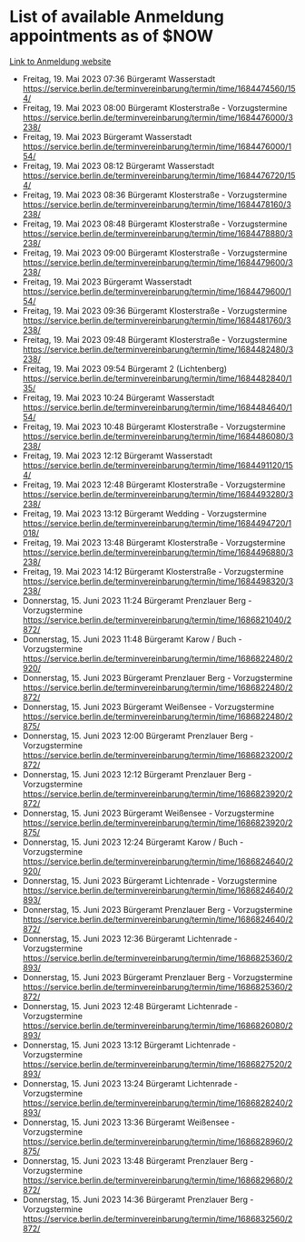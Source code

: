 # List of available Anmeldung appointments as of $NOW
[Link to Anmeldung website](https://service.berlin.de/terminvereinbarung/termin/tag.php?termin=1&anliegen[]=120686&dienstleisterlist=122210,122217,327316,122219,327312,122227,327314,122231,327346,122243,327348,122254,122252,329742,122260,329745,122262,329748,122271,327278,122273,327274,122277,327276,330436,122280,327294,122282,327290,122284,327292,122291,327270,122285,327266,122286,327264,122296,327268,150230,329760,122297,327286,122294,327284,122312,329763,122314,329775,122304,327330,122311,327334,122309,327332,317869,122281,327352,122279,329772,122283,122276,327324,122274,327326,122267,329766,122246,327318,122251,327320,122257,327322,122208,327298,122226,327300&herkunft=http%3A%2F%2Fservice.berlin.de%2Fdienstleistung%2F120686%2F)
- Freitag, 19. Mai 2023 07:36 Bürgeramt Wasserstadt https://service.berlin.de/terminvereinbarung/termin/time/1684474560/154/
- Freitag, 19. Mai 2023 08:00 Bürgeramt Klosterstraße - Vorzugstermine https://service.berlin.de/terminvereinbarung/termin/time/1684476000/3238/
- Freitag, 19. Mai 2023  Bürgeramt Wasserstadt https://service.berlin.de/terminvereinbarung/termin/time/1684476000/154/
- Freitag, 19. Mai 2023 08:12 Bürgeramt Wasserstadt https://service.berlin.de/terminvereinbarung/termin/time/1684476720/154/
- Freitag, 19. Mai 2023 08:36 Bürgeramt Klosterstraße - Vorzugstermine https://service.berlin.de/terminvereinbarung/termin/time/1684478160/3238/
- Freitag, 19. Mai 2023 08:48 Bürgeramt Klosterstraße - Vorzugstermine https://service.berlin.de/terminvereinbarung/termin/time/1684478880/3238/
- Freitag, 19. Mai 2023 09:00 Bürgeramt Klosterstraße - Vorzugstermine https://service.berlin.de/terminvereinbarung/termin/time/1684479600/3238/
- Freitag, 19. Mai 2023  Bürgeramt Wasserstadt https://service.berlin.de/terminvereinbarung/termin/time/1684479600/154/
- Freitag, 19. Mai 2023 09:36 Bürgeramt Klosterstraße - Vorzugstermine https://service.berlin.de/terminvereinbarung/termin/time/1684481760/3238/
- Freitag, 19. Mai 2023 09:48 Bürgeramt Klosterstraße - Vorzugstermine https://service.berlin.de/terminvereinbarung/termin/time/1684482480/3238/
- Freitag, 19. Mai 2023 09:54 Bürgeramt 2 (Lichtenberg) https://service.berlin.de/terminvereinbarung/termin/time/1684482840/135/
- Freitag, 19. Mai 2023 10:24 Bürgeramt Wasserstadt https://service.berlin.de/terminvereinbarung/termin/time/1684484640/154/
- Freitag, 19. Mai 2023 10:48 Bürgeramt Klosterstraße - Vorzugstermine https://service.berlin.de/terminvereinbarung/termin/time/1684486080/3238/
- Freitag, 19. Mai 2023 12:12 Bürgeramt Wasserstadt https://service.berlin.de/terminvereinbarung/termin/time/1684491120/154/
- Freitag, 19. Mai 2023 12:48 Bürgeramt Klosterstraße - Vorzugstermine https://service.berlin.de/terminvereinbarung/termin/time/1684493280/3238/
- Freitag, 19. Mai 2023 13:12 Bürgeramt Wedding - Vorzugstermine https://service.berlin.de/terminvereinbarung/termin/time/1684494720/1018/
- Freitag, 19. Mai 2023 13:48 Bürgeramt Klosterstraße - Vorzugstermine https://service.berlin.de/terminvereinbarung/termin/time/1684496880/3238/
- Freitag, 19. Mai 2023 14:12 Bürgeramt Klosterstraße - Vorzugstermine https://service.berlin.de/terminvereinbarung/termin/time/1684498320/3238/
- Donnerstag, 15. Juni 2023 11:24 Bürgeramt Prenzlauer Berg - Vorzugstermine https://service.berlin.de/terminvereinbarung/termin/time/1686821040/2872/
- Donnerstag, 15. Juni 2023 11:48 Bürgeramt Karow / Buch - Vorzugstermine https://service.berlin.de/terminvereinbarung/termin/time/1686822480/2920/
- Donnerstag, 15. Juni 2023  Bürgeramt Prenzlauer Berg - Vorzugstermine https://service.berlin.de/terminvereinbarung/termin/time/1686822480/2872/
- Donnerstag, 15. Juni 2023  Bürgeramt Weißensee - Vorzugstermine https://service.berlin.de/terminvereinbarung/termin/time/1686822480/2875/
- Donnerstag, 15. Juni 2023 12:00 Bürgeramt Prenzlauer Berg - Vorzugstermine https://service.berlin.de/terminvereinbarung/termin/time/1686823200/2872/
- Donnerstag, 15. Juni 2023 12:12 Bürgeramt Prenzlauer Berg - Vorzugstermine https://service.berlin.de/terminvereinbarung/termin/time/1686823920/2872/
- Donnerstag, 15. Juni 2023  Bürgeramt Weißensee - Vorzugstermine https://service.berlin.de/terminvereinbarung/termin/time/1686823920/2875/
- Donnerstag, 15. Juni 2023 12:24 Bürgeramt Karow / Buch - Vorzugstermine https://service.berlin.de/terminvereinbarung/termin/time/1686824640/2920/
- Donnerstag, 15. Juni 2023  Bürgeramt Lichtenrade - Vorzugstermine https://service.berlin.de/terminvereinbarung/termin/time/1686824640/2893/
- Donnerstag, 15. Juni 2023  Bürgeramt Prenzlauer Berg - Vorzugstermine https://service.berlin.de/terminvereinbarung/termin/time/1686824640/2872/
- Donnerstag, 15. Juni 2023 12:36 Bürgeramt Lichtenrade - Vorzugstermine https://service.berlin.de/terminvereinbarung/termin/time/1686825360/2893/
- Donnerstag, 15. Juni 2023  Bürgeramt Prenzlauer Berg - Vorzugstermine https://service.berlin.de/terminvereinbarung/termin/time/1686825360/2872/
- Donnerstag, 15. Juni 2023 12:48 Bürgeramt Lichtenrade - Vorzugstermine https://service.berlin.de/terminvereinbarung/termin/time/1686826080/2893/
- Donnerstag, 15. Juni 2023 13:12 Bürgeramt Lichtenrade - Vorzugstermine https://service.berlin.de/terminvereinbarung/termin/time/1686827520/2893/
- Donnerstag, 15. Juni 2023 13:24 Bürgeramt Lichtenrade - Vorzugstermine https://service.berlin.de/terminvereinbarung/termin/time/1686828240/2893/
- Donnerstag, 15. Juni 2023 13:36 Bürgeramt Weißensee - Vorzugstermine https://service.berlin.de/terminvereinbarung/termin/time/1686828960/2875/
- Donnerstag, 15. Juni 2023 13:48 Bürgeramt Prenzlauer Berg - Vorzugstermine https://service.berlin.de/terminvereinbarung/termin/time/1686829680/2872/
- Donnerstag, 15. Juni 2023 14:36 Bürgeramt Prenzlauer Berg - Vorzugstermine https://service.berlin.de/terminvereinbarung/termin/time/1686832560/2872/
